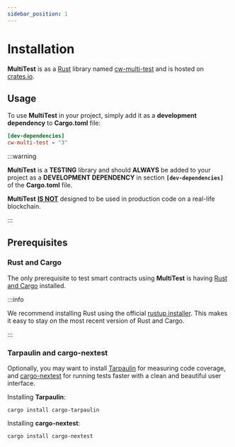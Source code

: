 ```yaml
---
sidebar_position: 1
---
```


# Installation

**MultiTest** is as a [Rust] library named [cw-multi-test] and is hosted on [crates.io].

## Usage

To use **MultiTest** in your project, simply add it as a **development dependency** to **Cargo.toml** file:

```toml title="Cargo.toml"
[dev-dependencies]
cw-multi-test = "3"
```

:::warning

**MultiTest** is a **TESTING** library and should **ALWAYS** be added to your project
as a **DEVELOPMENT DEPENDENCY** in section **`[dev-dependencies]`** of the **Cargo.toml** file.
  
**MultiTest** <u>**IS NOT**</u> designed to be used in production code on a real-life blockchain.

:::

## Prerequisites

### Rust and Cargo

The only prerequisite to test smart contracts using **MultiTest** is having [Rust and Cargo] installed.

:::info

We recommend installing Rust using the official [rustup installer]. This makes it easy
to stay on the most recent version of Rust and Cargo.
  
:::

### Tarpaulin and cargo-nextest

Optionally, you may want to install [Tarpaulin] for measuring code coverage, and [cargo-nextest] for
running tests faster with a clean and beautiful user interface.

Installing **Tarpaulin**:

```shell
cargo install cargo-tarpaulin
```

Installing **cargo-nextest**:

```shell
cargo install cargo-nextest
```

[rustup installer]: https://rustup.rs
[Rust and Cargo]: https://www.rust-lang.org/tools/install
[Rust]: https://www.rust-lang.org
[Tarpaulin]: https://github.com/xd009642/tarpaulin
[cargo-nextest]: https://nexte.st
[cw-multi-test]: https://crates.io/crates/cw-multi-test
[crates.io]: https://crates.io
